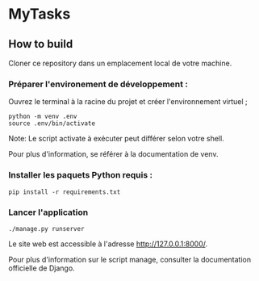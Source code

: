 # MyTasks

## How to build

Cloner ce repository dans un emplacement local de votre machine.

### Préparer l'environement de développement :

Ouvrez le terminal à la racine du projet et créer l'environnement virtuel ;

```
python -m venv .env
source .env/bin/activate
```

Note: Le script activate à exécuter peut différer selon votre shell.

Pour plus d'information, se référer à la documentation de venv.

### Installer les paquets Python requis :

```
pip install -r requirements.txt
```

### Lancer l'application
```
./manage.py runserver
```
Le site web est accessible à l'adresse http://127.0.0.1:8000/.

Pour plus d'information sur le script manage, consulter la documentation officielle de Django.
